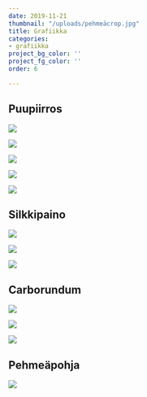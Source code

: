 ```yaml
---
date: 2019-11-21
thumbnail: "/uploads/pehmeäcrop.jpg"
title: Grafiikka
categories:
- grafiikka
project_bg_color: ''
project_fg_color: ''
order: 6

---
```

## Puupiirros

![](/uploads/veisto_pieni.jpg)

![](/uploads/gepardikollaasi.jpg)

![](/uploads/gepardikeltpieni.jpg)

![](/uploads/geppunpieni.jpg)

![](/uploads/peppupieni.jpg)

## Silkkipaino

![](/uploads/seripaino.jpg)

![](/uploads/seripunpieni.jpg)

![](/uploads/puut.jpg)

## Carborundum

![](/uploads/pyönel.jpg)

![](/uploads/laatat.jpg)

![](/uploads/puut-1.jpg)

## Pehmeäpohja

![](/uploads/pehmeäkollaasi.jpg)